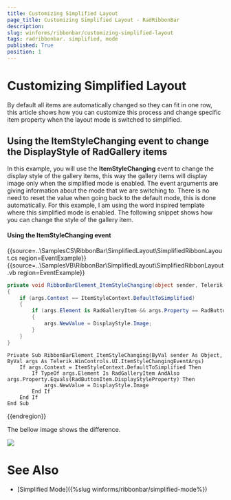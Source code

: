 ```yaml
---
title: Customizing Simplified Layout
page_title: Customizing Simplified Layout - RadRibbonBar
description:  
slug: winforms/ribbonbar/customizing-simplified-layout
tags: radribbonbar. simplified, mode
published: True
position: 1
---
```


# Customizing Simplified Layout

By default all items are automatically changed so they can fit in one row, this article shows how you can customize this process and change specific item property when the layout mode is switched to simplified.   


## Using the ItemStyleChanging event to change the DisplayStyle of RadGallery items

In this example, you will use the __ItemStyleChanging__ event to change the display style of the gallery items, this way the gallery items will display image only when the simplified mode is enabled. The event arguments are giving information about the mode that we are switching to. There is no need to reset the value when going back to the default mode, this is done automatically. For this example, I am using the word inspired template where this simplified mode is enabled. The following snippet shows how you can change the style of the gallery item.

#### Using the ItemStyleChanging event


{{source=..\SamplesCS\RibbonBar\SimplifiedLayout\SimplifiedRibbonLayout.cs region=EventExample}} 
{{source=..\SamplesVB\RibbonBar\SimplifiedLayout\SimplifiedRibbonLayout.vb region=EventExample}}
 
````C#
private void RibbonBarElement_ItemStyleChanging(object sender, Telerik.WinControls.UI.ItemStyleChangingEventArgs args)
{
    if (args.Context == ItemStyleContext.DefaultToSimplified)
    {
        if (args.Element is RadGalleryItem && args.Property == RadButtonItem.DisplayStyleProperty)
        {
            args.NewValue = DisplayStyle.Image;
        }
    }
}

````
````VB.NET
Private Sub RibbonBarElement_ItemStyleChanging(ByVal sender As Object, ByVal args As Telerik.WinControls.UI.ItemStyleChangingEventArgs)
    If args.Context = ItemStyleContext.DefaultToSimplified Then
        If TypeOf args.Element Is RadGalleryItem AndAlso args.Property.Equals(RadButtonItem.DisplayStyleProperty) Then
            args.NewValue = DisplayStyle.Image
        End If
    End If
End Sub

````


{{endregion}}


The bellow image shows the difference.

![](images/customizing-simplified-layout001.png)

# See Also

* [Simplified Mode]({%slug winforms/ribbonbar/simplified-mode%})
